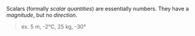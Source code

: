 Scalars (formally *scalar quantities*) are essentially numbers. They have a *magnitude*, but no *direction*.

> ex. 5 m, -2°C, 25 kg, -30°